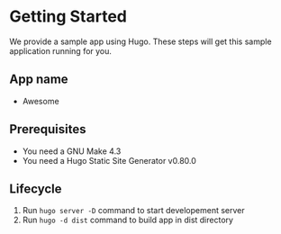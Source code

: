 # Getting Started
We provide a sample app using Hugo. These steps will get this sample application running for you.
## App name
 
* Awesome

## Prerequisites

* You need a GNU Make 4.3
* You need a Hugo Static Site Generator v0.80.0

## Lifecycle

1. Run `hugo server -D` command to start developement server 
2. Run `hugo -d dist` command to build app in dist directory
